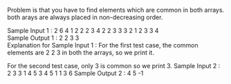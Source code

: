 Problem is that you have to find elements which are common in both arrays. both arays are always placed in non-decreasing order.

Sample Input 1 :
2
6 4
1 2 2 2 3 4
2 2 3 3
3 2
1 2 3
3 4  
Sample Output 1 :
2 2 3
3   
Explanation for Sample Input 1 :
For the first test case, the common elements are 2 2 3 in both the arrays, so we print it.

For the second test case, only 3 is common so we print 3.
Sample Input 2 :
2
3 3 
1 4 5
3 4 5
1 1
3
6
Sample Output 2 :
4 5
-1